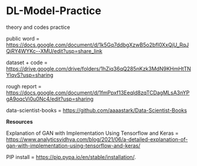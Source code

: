 # DL-Model-Practice
theory and codes practice

public word = https://docs.google.com/document/d/1k5Gq7ddbgXzwB5o2bfI0XxQjU_RqJQjRY4WYKc--XMU/edit?usp=share_link

dataset + code = https://drive.google.com/drive/folders/1hZiq36qQ285nKzk3MdN9KHmHtTNYlqvS?usp=sharing

rough report = https://docs.google.com/document/d/1fmPpxf13Eeqld8zqTCDagMLsA3nYPgA9oqcVi0u0Nc4/edit?usp=sharing

data-scientist-books = https://github.com/aaaastark/Data-Scientist-Books



**Resources**

Explanation of GAN with Implementation Using Tensorflow and Keras = https://www.analyticsvidhya.com/blog/2021/06/a-detailed-explanation-of-gan-with-implementation-using-tensorflow-and-keras/

PIP install =  https://pip.pypa.io/en/stable/installation/.
    
